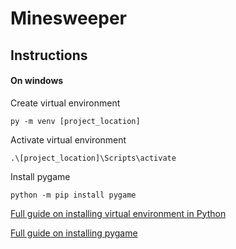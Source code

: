 # Minesweeper
 
## Instructions
#### On windows

Create virtual environment

```py -m venv [project_location]```

Activate virtual environment

```.\[project_location]\Scripts\activate```

Install pygame

```python -m pip install pygame```

[Full guide on installing virtual environment in Python](https://packaging.python.org/guides/installing-using-pip-and-virtual-environments/ "Full guide on installing virtual environment in Python")

[Full guide on installing pygame](https://www.pygame.org/wiki/GettingStarted "Full guide on installing pygame")
